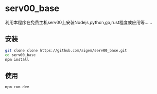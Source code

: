# serv00_base
利用本程序在免费主机serv00上安装Nodejs,python,go,rust程度或应用等……

## 安装

```bash
git clone clone https://github.com/aigem/serv00_base.git
cd serv00_base
npm install
```

## 使用

```bash
npm run dev
```

